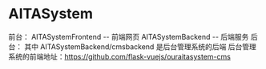 # AITASystem
前台：
AITASystemFrontend -- 前端网页
AITASystemBackend -- 后端服务
后台：
其中 AITASystemBackend/cmsbackend 是后台管理系统的后端
后台管理系统的前端地址：https://github.com/flask-vuejs/ouraitasystem-cms
